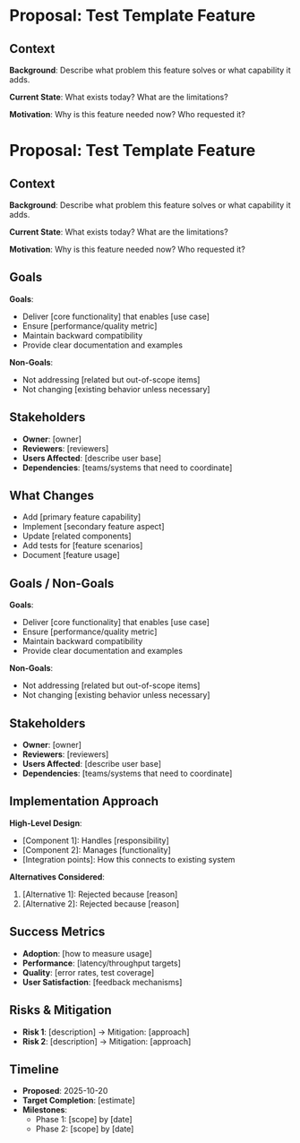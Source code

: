 # Proposal: Test Template Feature

## Context

**Background**: Describe what problem this feature solves or what capability it adds.

**Current State**: What exists today? What are the limitations?

**Motivation**: Why is this feature needed now? Who requested it?

# Proposal: Test Template Feature

## Context

**Background**: Describe what problem this feature solves or what capability it adds.

**Current State**: What exists today? What are the limitations?

**Motivation**: Why is this feature needed now? Who requested it?

## Goals

**Goals**:
- Deliver [core functionality] that enables [use case]
- Ensure [performance/quality metric]
- Maintain backward compatibility
- Provide clear documentation and examples

**Non-Goals**:
- Not addressing [related but out-of-scope items]
- Not changing [existing behavior unless necessary]

## Stakeholders

- **Owner**: [owner]
- **Reviewers**: [reviewers]
- **Users Affected**: [describe user base]
- **Dependencies**: [teams/systems that need to coordinate]

## What Changes

- Add [primary feature capability]
- Implement [secondary feature aspect]
- Update [related components]
- Add tests for [feature scenarios]
- Document [feature usage]

## Goals / Non-Goals

**Goals**:
- Deliver [core functionality] that enables [use case]
- Ensure [performance/quality metric]
- Maintain backward compatibility
- Provide clear documentation and examples

**Non-Goals**:
- Not addressing [related but out-of-scope items]
- Not changing [existing behavior unless necessary]

## Stakeholders

- **Owner**: [owner]
- **Reviewers**: [reviewers]
- **Users Affected**: [describe user base]
- **Dependencies**: [teams/systems that need to coordinate]

## Implementation Approach

**High-Level Design**:
- [Component 1]: Handles [responsibility]
- [Component 2]: Manages [functionality]
- [Integration points]: How this connects to existing system

**Alternatives Considered**:
1. [Alternative 1]: Rejected because [reason]
2. [Alternative 2]: Rejected because [reason]

## Success Metrics

- **Adoption**: [how to measure usage]
- **Performance**: [latency/throughput targets]
- **Quality**: [error rates, test coverage]
- **User Satisfaction**: [feedback mechanisms]

## Risks & Mitigation

- **Risk 1**: [description] → Mitigation: [approach]
- **Risk 2**: [description] → Mitigation: [approach]

## Timeline

- **Proposed**: 2025-10-20
- **Target Completion**: [estimate]
- **Milestones**:
  - Phase 1: [scope] by [date]
  - Phase 2: [scope] by [date]
